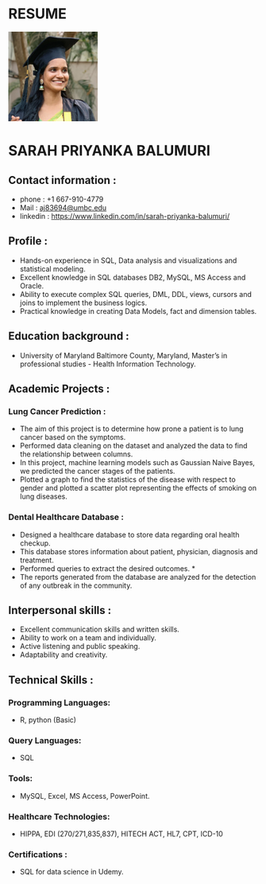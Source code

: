 # RESUME
<img src="pic.jpg" height="180" width="180" >



# SARAH PRIYANKA BALUMURI
## Contact information : 
- phone : +1 667-910-4779
- Mail : aj83694@umbc.edu 
- linkedin : https://www.linkedin.com/in/sarah-priyanka-balumuri/
## Profile :
- Hands-on experience in SQL, Data analysis and visualizations and statistical modeling.
- Excellent knowledge in SQL databases DB2, MySQL, MS Access and Oracle.
- Ability to execute complex SQL queries, DML, DDL, views, cursors and joins to implement the business logics.
- Practical knowledge in creating Data Models, fact and dimension tables. 
## Education background :
- University of Maryland Baltimore County, Maryland, Master’s in professional studies - Health Information Technology.
## Academic Projects : 
### Lung Cancer Prediction :
- The aim of this project is to determine how prone a patient is to lung cancer based on the symptoms.
- Performed data cleaning on the dataset and analyzed the data to find the relationship between columns.
- In this project, machine learning models such as Gaussian Naive Bayes, we predicted the cancer stages of the patients. 
- Plotted a graph to find the statistics of the disease with respect to gender and plotted a scatter plot representing the effects of smoking on lung diseases.
### Dental Healthcare Database :
- Designed a healthcare database to store data regarding oral health checkup. 
- This database stores information about patient, physician, diagnosis and treatment.
- Performed queries to extract the desired outcomes. *
- The reports generated from the database are analyzed for the detection of any outbreak in the community.
## Interpersonal skills :
- Excellent communication skills and written skills.
- Ability to work on a team and individually.
- Active listening and public speaking.
- Adaptability and creativity.
## Technical Skills :
### Programming Languages: 
- R, python (Basic)
###  Query Languages:
- SQL
###  Tools:
- MySQL, Excel, MS Access, PowerPoint.
### Healthcare Technologies:
- HIPPA, EDI (270/271,835,837), HITECH ACT, HL7, CPT, ICD-10
### Certifications :
- SQL for data science in Udemy.
